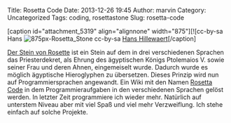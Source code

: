 Title: Rosetta Code
Date: 2013-12-26 19:45
Author: marvin
Category: Uncategorized
Tags: coding, rosettastone
Slug: rosetta-code

[caption id="attachment\_5319" align="alignnone" width="875"][![cc-by-sa
Hans
![875px-Rosetta_Stone]({filename}/images/875px-Rosetta_Stone.jpg)
cc-by-sa [Hans
Hillewaert](https://commons.wikimedia.org/wiki/File:Rosetta_Stone.JPG)[/caption]

[Der Stein von Rosette](https://de.wikipedia.org/wiki/Stein_von_Rosette)
ist ein Stein auf dem in drei verschiedenen Sprachen das Priesterdekret,
als Ehrung des ägyptischen Königs Ptolemaios V. sowie seiner Frau und
deren Ahnen, eingemeiselt wurde. Dadurch wurde es möglich ägyptische
Hieroglyphen zu übersetzen. Dieses Prinzip wird nun auf
Programmiersprachen angewandt. Ein Wiki mit den Namen [Rosetta
Code](http://rosettacode.org/wiki/Rosetta_Code) in dem
Programmieraufgaben in den verschiedenen Sprachen gelöst werden. In
letzter Zeit programmiere ich wieder mehr. Natürlich auf unterstem
Niveau aber mit viel Spaß und viel mehr Verzweiflung. Ich stehe einfach
auf solche Projekte.

